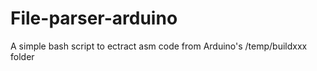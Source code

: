 # File-parser-arduino
A simple bash script to ectract asm code from Arduino's /temp/buildxxx folder
